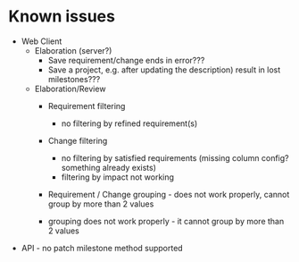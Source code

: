 # Known issues
- Web Client
  - Elaboration (server?)
    - Save requirement/change ends in error???
    - Save a project, e.g. after updating the description) result in lost milestones???
  - Elaboration/Review
    - Requirement filtering
      - no filtering by refined requirement(s)
    - Change filtering 
      - no filtering by satisfied requirements (missing column config? something already exists)
      - filtering by impact not working
    - Requirement / Change grouping - does not work properly, cannot group by more than 2 values

    - grouping does not work properly - it cannot group by more than 2 values
- API - no patch milestone method supported


